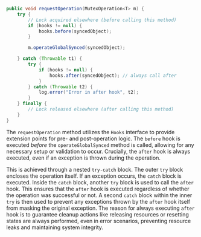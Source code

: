 ```java
public void requestOperation(MutexOperation<T> m) {
    try {
        // Lock acquired elsewhere (before calling this method)
        if (hooks != null) {
            hooks.before(syncedObject);
        }

        m.operateGlobalSynced(syncedObject);

    } catch (Throwable t1) {
        try {
            if (hooks != null) {
                hooks.after(syncedObject); // always call after
            }
        } catch (Throwable t2) {
            log.error("Error in after hook", t2);
        }
    } finally {
        // Lock released elsewhere (after calling this method)
    }
}
```

The `requestOperation` method utilizes the `Hooks` interface to provide extension points for pre- and post-operation logic. The `before` hook is executed *before* the `operateGlobalSynced` method is called, allowing for any necessary setup or validation to occur. Crucially, the `after` hook is always executed, even if an exception is thrown during the operation.

This is achieved through a nested `try-catch` block. The outer `try` block encloses the operation itself. If an exception occurs, the `catch` block is executed.  Inside the `catch` block, another `try` block is used to call the `after` hook.  This ensures that the `after` hook is executed regardless of whether the operation was successful or not.  A second `catch` block within the inner `try` is then used to prevent any exceptions thrown by the `after` hook itself from masking the original exception. The reason for always executing `after` hook is to guarantee cleanup actions like releasing resources or resetting states are always performed, even in error scenarios, preventing resource leaks and maintaining system integrity.